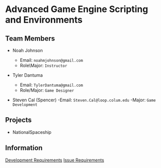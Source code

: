 # Advanced Game Engine Scripting and Environments

## Team Members

- Noah Johnson
    - Email: `noahmjohnson@gmail.com`
    - Role\Major: `Instructor`
    
- Tyler Dantuma
    - Email: `TylerDantuma@gmail.com`
    - Role/Major: `Game Designer`

- Steven Cal (Spencer)
   -Email: `Steven.Cal@loop.colum.edu`
   -Major: `Game Development`

## Projects
- NationalSpaceship <a href="https://github.com/IAMColumbia/NationalSpaceship.git"><i class="fa fa-git-square"></i></a>

## Information
<a href="development.md" title="Development">Development Requirements</a>
<a href="issue_requirements.md" title="Issue Requirements">Issue Requirements</a>
